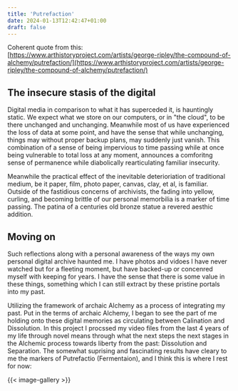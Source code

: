 ```yaml
---
title: 'Putrefaction'
date: 2024-01-13T12:42:47+01:00
draft: false
---
```


Coherent quote from this: [https://www.arthistoryproject.com/artists/george-ripley/the-compound-of-alchemy/putrefaction/](https://www.arthistoryproject.com/artists/george-ripley/the-compound-of-alchemy/putrefaction/)

## The insecure stasis of the digital

Digital media in comparison to what it has superceded it, is hauntingly static. We expect what we store on our computers, or in "the cloud", to be there unchanged and unchanging. Meanwhile most of us have experienced the loss of data at some point, and have the sense that while unchanging, things may without proper backup plans, may suddenly just vanish. This combination of a sense of being impervious to time passing while at once being vulnerable to total loss at any moment, announces a comforitng sense of permanence while diabolically rearticulating familiar insecurity.

Meanwhile the practical effect of the inevitable deterioriation of traditional medium, be it paper, film, photo paper, canvas, clay, et al, is familiar. Outside of the fastidious concerns of archivists, the fading into yellow, curling, and becoming brittle of our personal memorbilia is a marker of time passing. The patina of a centuries old bronze statue a revered aesthic addition.

## Moving on

Such reflections along with a personal awareness of the ways my own personal digital archive haunted me. I have photos and vidoes I have never watched but for a fleeting moment, but have backed-up or concenred myself with keeping for years. I have the sense that there is some value in these things, something which I can still extract by these pristine portals into my past. 

Utilizing the framework of archaic Alchemy as a process of integrating my past. Put in the terms of archaic Alchemy, I began to see the part of me holding onto these digital memories as circulating between Calination and Dissolution. In this project I procssed my video files from the last 4 years of my life through novel means through what the next steps the next stages in the Alchemic process towards liberty from the past: Dissolution and Separation. The somewhat suprising and fascinating results have cleary to me the markers of Putrefactio (Fermentaion), and I think this is where I rest for now:

{{< image-gallery >}}
